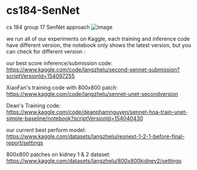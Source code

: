# cs184-SenNet
cs 184 group 17 SenNet approach
![image](https://github.com/lucasXiaofan/cs184-SenNet/assets/91307310/6dff850e-85a9-44cc-8b36-2032a2ee4e08)


we run all of our experiments on Kaggle, each training and inference code have different version, the notebook only shows the latest version, but you can check for different version : 

our best score inference/submission code: 
https://www.kaggle.com/code/langzhelu/second-sennet-submission?scriptVersionId=154097255

XiaoFan's training code with 800x800 patch:
https://www.kaggle.com/code/langzhelu/sennet-unet-secondversion

Dean's Training code: 
https://www.kaggle.com/code/deanphamnguyen/sennet-hoa-train-unet-simple-baseline/notebook?scriptVersionId=154040430

our current best perform model:
https://www.kaggle.com/datasets/langzhelu/resnext-1-2-1-before-final-report/settings

800x800 patches on kidney 1 & 2 dataset: 
https://www.kaggle.com/datasets/langzhelu/800x800kidney2/settings

